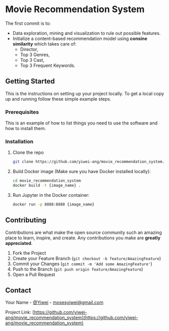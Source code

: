 ﻿# Movie Recommendation System

The first commit is to:
* Data exploration, mining and visualization to rule out possible features.
* Initialize a content-based recommendation model using **consine similarity** which takes care of:
  * Director,
  * Top 3 Genres,
  * Top 3 Cast,
  * Top 3 Frequent Keywords.  

<!-- GETTING STARTED -->
## Getting Started

This is the instructions on setting up your project locally.
To get a local copy up and running follow these simple example steps.

### Prerequisites

This is an example of how to list things you need to use the software and how to install them.

### Installation

1. Clone the repo
   ```sh
   git clone https://github.com/yiwei-ang/movie_recommendation_system.git
   ```
2. Build Docker image (Make sure you have Docker installed locally):
   ```sh
   cd movie_recommendation_system
   docker build -t {image_name} .
   ```
3. Run Jupyter in the Docker container:
   ```sh
   docker run -p 8888:8888 {image_name}
   ```
  
<!-- CONTRIBUTING -->
## Contributing

Contributions are what make the open source community such an amazing place to learn, inspire, and create. Any contributions you make are **greatly appreciated**.

1. Fork the Project
2. Create your Feature Branch (`git checkout -b feature/AmazingFeature`)
3. Commit your Changes (`git commit -m 'Add some AmazingFeature'`)
4. Push to the Branch (`git push origin feature/AmazingFeature`)
5. Open a Pull Request

<!-- CONTACT -->
## Contact

Your Name - [@Yiwei](https://www.linkedin.com/in/yiwei-ang-412bba138/) - mosesyiwei@gmail.com

Project Link: [https://github.com/yiwei-ang/movie_recommendation_system](https://github.com/yiwei-ang/movie_recommendation_system)
